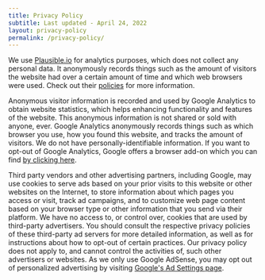 ```yaml
---
title: Privacy Policy
subtitle: Last updated - April 24, 2022
layout: privacy-policy
permalink: /privacy-policy/
---
```


<p>We use <a href="https://plausible.io/">Plausible.io</a> for analytics purposes, which does not collect any personal data. It anonymously records things such as the amount of visitors the website had over a certain amount of time and which web browsers were used. Check out their <a href="https://plausible.io/data-policy">policies</a> for more information.</p>

<p>Anonymous visitor information is recorded and used by Google Analytics to obtain website statistics, which helps enhancing functionality and features of the website. This anonymous information is not shared or sold with anyone, ever. Google Analytics anonymously records things such as which browser you use, how you found this website, and tracks the amount of visitors. We do not have personally-identifiable information. If you want to opt-out of Google Analytics, Google offers a browser add-on which you can find <a href="https://tools.google.com/dlpage/gaoptout">by clicking here</a>.</p>

<p>Third party vendors and other advertising partners, including Google, may use cookies to serve ads based on your prior visits to this website or other websites on the Internet, to store information about which pages you access or visit, track ad campaigns, and to customize web page content based on your browser type or other information that you send via their platform. We have no access to, or control over, cookies that are used by third-party advertisers. You should consult the respective privacy policies of these third-party ad servers for more detailed information, as well as for instructions about how to opt-out of certain practices. Our privacy policy does not apply to, and cannot control the activities of, such other advertisers or websites. As we only use Google AdSense, you may opt out of personalized advertising by visiting <a href="https://www.google.com/settings/ads">Google's Ad Settings page</a>.</p>